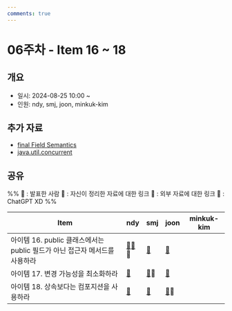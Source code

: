 ```yaml
---
comments: true
---
```

# 06주차 - Item 16 ~ 18

## 개요

- 일시: 2024-08-25 10:00 ~ 
- 인원: ndy, smj, joon, minkuk-kim

## 추가 자료
- [final Field Semantics](https://docs.oracle.com/javase/specs/jls/se14/html/jls-17.html#jls-17.5)
- [java.util.concurrent](https://docs.oracle.com/javase/7/docs/api/java/util/concurrent/package-summary.html)

## 공유
%% 
📢 : 발표한 사람
📄 : 자신이 정리한 자료에 대한 링크
🔗 : 외부 자료에 대한 링크
🤖 : ChatGPT XD
%%

| Item                                              | ndy                                                                         | smj                                                | joon                                                                                                         | minkuk-kim |
| ------------------------------------------------- | --------------------------------------------------------------------------- | -------------------------------------------------- | ------------------------------------------------------------------------------------------------------------ | ---------- |
| 아이템 16. public 클래스에서는 public 필드가 아닌 접근자 메서드를 사용하라 | [📄](docs/chapter04/item16/ndy.md)[🔗](https://jinjinyang.tistory.com/45)📢 | [📄](https://shinminjin.github.io/posts/item16/)   | [📄](https://wonjoon.gitbook.io/joons-til/books/effective-java/item-16.-accessor-methods-over-public-fields) |            |
| 아이템 17. 변경 가능성을 최소화하라                             | [🔗](https://jwkim96.tistory.com/302)                                       | [📄](https://shinminjin.github.io/posts/item17/)📢 | [📄](https://wonjoon.gitbook.io/joons-til/books/effective-java/item17.-minimize-mutability)                  |            |
| 아이템 18. 상속보다는 컴포지션을 사용하라                          | [🔗](https://colabear754.tistory.com/125)                                   | [📄](https://shinminjin.github.io/posts/item18/)   | [📄](https://wonjoon.gitbook.io/joons-til/books/effective-java/item18.-composition-over-inherentance)📢      |            |
